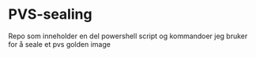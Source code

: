 # PVS-sealing
Repo som inneholder en del powershell script og kommandoer jeg bruker for å seale et pvs golden image
